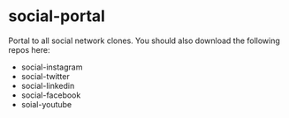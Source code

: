 # social-portal
Portal to all social network clones.
You should also download the following repos here:
- social-instagram
- social-twitter
- social-linkedin
- social-facebook
- soial-youtube
